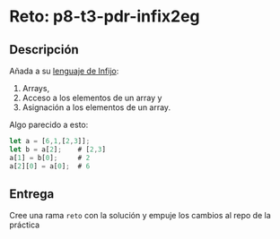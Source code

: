 # Reto: p8-t3-pdr-infix2eg

## Descripción

Añada a su [lenguaje de Infijo](index.html):

1. Arrays, 
2. Acceso a los elementos de un array y 
3. Asignación a los elementos de un array.

Algo parecido a esto:

```js
let a = [6,1,[2,3]];
let b = a[2];    # [2,3]
a[1] = b[0];     # 2
a[2][0] = a[0];  # 6
```

## Entrega

Cree una rama `reto` con la solución y empuje los cambios al repo de la práctica

